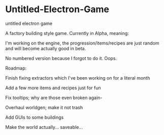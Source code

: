 # Untitled-Electron-Game
untitled electron game

A factory building style game. Currently in Alpha, meaning:

I'm working on the engine, the progression/items/recipes are just random and will become actually good in beta.

No numbered version because I forgot to do it. Oops.



Roadmap:

Finish fixing extractors which I've been working on for a literal month

Add a few more items and recipes just for fun

Fix tooltips; why are those even broken again-

Overhaul worldgen; make it not trash

Add GUIs to some buildings

Make the world actually... saveable...

